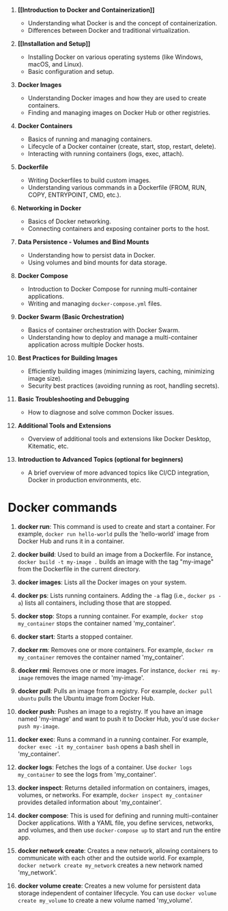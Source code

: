 1. **[[Introduction to Docker and Containerization]]**
    - Understanding what Docker is and the concept of containerization.
    - Differences between Docker and traditional virtualization.
2. **[[Installation and Setup]]**
    
    - Installing Docker on various operating systems (like Windows, macOS, and Linux).
    - Basic configuration and setup.
3. **Docker Images**
    
    - Understanding Docker images and how they are used to create containers.
    - Finding and managing images on Docker Hub or other registries.
4. **Docker Containers**
    
    - Basics of running and managing containers.
    - Lifecycle of a Docker container (create, start, stop, restart, delete).
    - Interacting with running containers (logs, exec, attach).
5. **Dockerfile**
    
    - Writing Dockerfiles to build custom images.
    - Understanding various commands in a Dockerfile (FROM, RUN, COPY, ENTRYPOINT, CMD, etc.).
6. **Networking in Docker**
    
    - Basics of Docker networking.
    - Connecting containers and exposing container ports to the host.
7. **Data Persistence - Volumes and Bind Mounts**
    
    - Understanding how to persist data in Docker.
    - Using volumes and bind mounts for data storage.
8. **Docker Compose**
    
    - Introduction to Docker Compose for running multi-container applications.
    - Writing and managing `docker-compose.yml` files.
9. **Docker Swarm (Basic Orchestration)**
    
    - Basics of container orchestration with Docker Swarm.
    - Understanding how to deploy and manage a multi-container application across multiple Docker hosts.
10. **Best Practices for Building Images**
    
    - Efficiently building images (minimizing layers, caching, minimizing image size).
    - Security best practices (avoiding running as root, handling secrets).
11. **Basic Troubleshooting and Debugging**
    
    - How to diagnose and solve common Docker issues.
12. **Additional Tools and Extensions**
    
    - Overview of additional tools and extensions like Docker Desktop, Kitematic, etc.
13. **Introduction to Advanced Topics (optional for beginners)**
    
    - A brief overview of more advanced topics like CI/CD integration, Docker in production environments, etc.
# Docker commands 
1. **docker run**: This command is used to create and start a container. For example, `docker run hello-world` pulls the 'hello-world' image from Docker Hub and runs it in a container.
    
2. **docker build**: Used to build an image from a Dockerfile. For instance, `docker build -t my-image .` builds an image with the tag "my-image" from the Dockerfile in the current directory.
    
3. **docker images**: Lists all the Docker images on your system.
    
4. **docker ps**: Lists running containers. Adding the `-a` flag (i.e., `docker ps -a`) lists all containers, including those that are stopped.
    
5. **docker stop**: Stops a running container. For example, `docker stop my_container` stops the container named 'my_container'.
    
6. **docker start**: Starts a stopped container.
    
7. **docker rm**: Removes one or more containers. For example, `docker rm my_container` removes the container named 'my_container'.
    
8. **docker rmi**: Removes one or more images. For instance, `docker rmi my-image` removes the image named 'my-image'.
    
9. **docker pull**: Pulls an image from a registry. For example, `docker pull ubuntu` pulls the Ubuntu image from Docker Hub.
    
10. **docker push**: Pushes an image to a registry. If you have an image named 'my-image' and want to push it to Docker Hub, you'd use `docker push my-image`.
    
11. **docker exec**: Runs a command in a running container. For example, `docker exec -it my_container bash` opens a bash shell in 'my_container'.
    
12. **docker logs**: Fetches the logs of a container. Use `docker logs my_container` to see the logs from 'my_container'.
    
13. **docker inspect**: Returns detailed information on containers, images, volumes, or networks. For example, `docker inspect my_container` provides detailed information about 'my_container'.
    
14. **docker compose**: This is used for defining and running multi-container Docker applications. With a YAML file, you define services, networks, and volumes, and then use `docker-compose up` to start and run the entire app.

15. **docker network create**: Creates a new network, allowing containers to communicate with each other and the outside world. For example, `docker network create my_network` creates a new network named 'my_network'.
    
16. **docker volume create**: Creates a new volume for persistent data storage independent of container lifecycle. You can use `docker volume create my_volume` to create a new volume named 'my_volume'.
